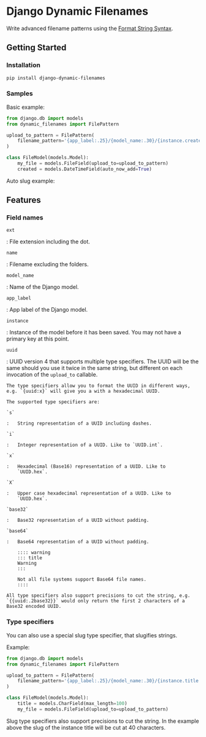 # Django Dynamic Filenames

Write advanced filename patterns using the [Format String
Syntax](https://docs.python.org/3/library/string.html#format-string-syntax).

## Getting Started

### Installation

```bash
pip install django-dynamic-filenames
```

### Samples

Basic example:

```python
from django.db import models
from dynamic_filenames import FilePattern

upload_to_pattern = FilePattern(
    filename_pattern='{app_label:.25}/{model_name:.30}/{instance.created:%Y-%m-%d}/{uuid:base32}{ext}'
)

class FileModel(models.Model):
    my_file = models.FileField(upload_to=upload_to_pattern)
    created = models.DateTimeField(auto_now_add=True)
```

Auto slug example:

## Features

### Field names

`ext`

:   File extension including the dot.

`name`

:   Filename excluding the folders.

`model_name`

:   Name of the Django model.

`app_label`

:   App label of the Django model.

`instance`

:   Instance of the model before it has been saved. You may not have a
    primary key at this point.

`uuid`

:   UUID version 4 that supports multiple type specifiers. The UUID will
    be the same should you use it twice in the same string, but
    different on each invocation of the `upload_to` callable.

    The type specifiers allow you to format the UUID in different ways,
    e.g. `{uuid:x}` will give you a with a hexadecimal UUID.

    The supported type specifiers are:

    `s`

    :   String representation of a UUID including dashes.

    `i`

    :   Integer representation of a UUID. Like to `UUID.int`.

    `x`

    :   Hexadecimal (Base16) representation of a UUID. Like to
        `UUID.hex`.

    `X`

    :   Upper case hexadecimal representation of a UUID. Like to
        `UUID.hex`.

    `base32`

    :   Base32 representation of a UUID without padding.

    `base64`

    :   Base64 representation of a UUID without padding.

        :::: warning
        ::: title
        Warning
        :::

        Not all file systems support Base64 file names.
        ::::

    All type specifiers also support precisions to cut the string, e.g.
    `{{uuid:.2base32}}` would only return the first 2 characters of a
    Base32 encoded UUID.

### Type specifiers

You can also use a special slug type specifier, that slugifies strings.

Example:

```python
from django.db import models
from dynamic_filenames import FilePattern

upload_to_pattern = FilePattern(
    filename_pattern='{app_label:.25}/{model_name:.30}/{instance.title:.40slug}{ext}'
)

class FileModel(models.Model):
    title = models.CharField(max_length=100)
    my_file = models.FileField(upload_to=upload_to_pattern)
```

Slug type specifiers also support precisions to cut the string. In the
example above the slug of the instance title will be cut at 40
characters.
